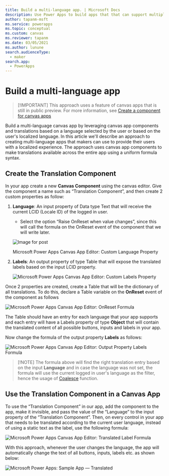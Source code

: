 ```yaml
---
title: Build a multi-language app. | Microsoft Docs
description: Use Power Apps to build apps that that can support multiple languages.
author: tapanm-msft
ms.service: powerapps
ms.topic: conceptual
ms.custom: canvas
ms.reviewer: tapanm
ms.date: 03/05/2021
ms.author: lunune
search.audienceType: 
  - maker
search.app: 
  - PowerApps
---
```


# Build a multi-language app
> [!IMPORTANT] This approach uses a feature of canvas apps that is still in public preview. For more information, see [Create a component for canvas apps](https://docs.microsoft.com/en-us/powerapps/maker/canvas-apps/create-component)

Build a multi-language canvas app by leveraging canvas app components and translations based on a language selected by the user or based on the user's localized language. In this article we'll describe an approach to creating multi-language apps that makers can use to provide their users with a localized experience. The approach uses canvas app components to make translations available across the entire app using a uniform formula syntax. 

## Create the Translation Component

In your app create a new **Canvas Component** using the canvas editor. Give the component a name such as “Translation Component”, and then create 2 custom properties as follow:

1. **Language**: An input property of Data type Text that will receive the current LCID (Locale ID) of the logged in user. 
   - Select the option “Raise OnReset when value changes”, since this will call the formula on the OnReset event of the component that we will write later.

   ![Image for post](https://miro.medium.com/max/3039/1*OVh8M1QG2sUdiiZr6NITWQ.png)

   Microsoft Power Apps Canvas App Editor: Custom Language Property

1. **Labels**: An output property of type Table that will expose the translated labels based on the input LCID property.

   ![Microsoft Power Apps Canvas App Editor: Custom Labels Property](https://miro.medium.com/max/3039/1*-X60KnL24PSgADD2KtHrNg.png)


Once 2 properties are created, create a Table that will be the dictionary of all translations. To do this, declare a Table variable on the **OnReset** event of the component as follows

![Microsoft Power Apps Canvas App Editor: OnReset Formula](https://miro.medium.com/max/3621/1*QUsetsimMAby7ZZRWOSY9A.png)

The Table should have an entry for each language that your app supports and each entry will have a Labels property of type **Object** that will contain the translated content of all possible buttons, inputs and labels in your app.

Now change the formula of the output property **Labels** as follows:

![Microsoft Power Apps Canvas App Editor: Output Property Labels Formula](https://miro.medium.com/max/3039/1*X1-xDeqoRhhYJc7zNy2hsw.png)

> [!NOTE] The formula above will find the right translation entry based on the input **Language** and in case the language was not set, the formula will use the current logged in user's language as the filter, hence the usage of [Coalesce](https://docs.microsoft.com/en-us/powerapps/maker/canvas-apps/functions/function-isblank-isempty) function.

## Use the Translation Component in a Canvas App

To use the “Translation Component” in our app, add the component to the app, make it invisible, and pass the value of the “Language” to the input property of the “Translation Component”. Then, on every control in your app that needs to be translated according to the current user language, instead of using a static text as the label, use the following formula:

![Microsoft Power Apps Canvas App Editor: Translated Label Formula](https://miro.medium.com/max/3045/1*MCbFnIgY1CTJ9awMENkYcQ.png)

With this approach, whenever the user changes the language, the app will automatically change the text of all buttons, inputs, labels etc. as shown below:

![Microsoft Power Apps: Sample App — Translated](https://miro.medium.com/max/1842/1*n0bVGmNGNZsl3TLfeCokpg.gif)

